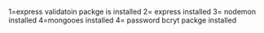 <!-- @format -->

<!-- backedn packges  -->

1=express validatoin packge is installed
2= express installed
3= nodemon installed
4=mongooes installed
4= password bcryt packge installed

<!-- front end packges  -->
